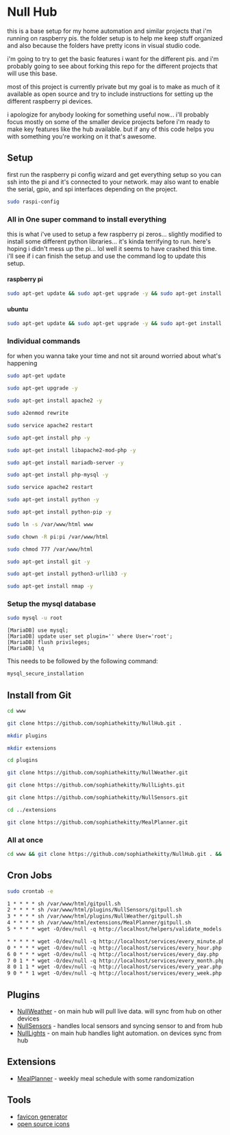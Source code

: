 # Null Hub

this is a base setup for my home automation and similar projects that i'm running on raspberry pis. the folder setup is to help me keep stuff organized and also because the folders have pretty icons in visual studio code.

i'm going to try to get the basic features i want for the different pis. and i'm probably going to see about forking this repo for the different projects that will use this base.

most of this project is currently private but my goal is to make as much of it available as open source and try to include instructions for setting up the different raspberry pi devices.

i apologize for anybody looking for something useful now... i'll probably focus mostly on some of the smaller device projects before i'm ready to make key features like the hub available. but if any of this code helps you with something you're working on it that's awesome.

## Setup

first run the raspberry pi config wizard and get everything setup so you can ssh into the pi and it's connected to your network. may also want to enable the serial, gpio, and spi interfaces depending on the project.

```bash
sudo raspi-config
```

### All in One super command to install everything

this is what i've used to setup a few raspberry pi zeros... slightly modified to install some different python libraries... it's kinda terrifying to run. here's hoping i didn't mess up the pi... lol well it seems to have crashed this time. i'll see if i can finish the setup and use the command log to update this setup.

#### raspberry pi

```bash
sudo apt-get update && sudo apt-get upgrade -y && sudo apt-get install apache2 -y && sudo a2enmod rewrite && sudo service apache2 restart && sudo apt-get install php -y && sudo apt-get install libapache2-mod-php -y && sudo apt-get install mariadb-server -y && sudo apt-get install php-mysql -y && sudo service apache2 restart && sudo apt-get install python -y && sudo ln -s /var/www/html www && sudo chown -R pi:pi /var/www/html && sudo chmod 777 /var/www/html && sudo apt-get install git -y && sudo apt-get install python3-urllib3 -y && sudo apt-get install nmap -y
```

#### ubuntu

```bash
sudo apt-get update && sudo apt-get upgrade -y && sudo apt-get install apache2 -y && sudo a2enmod rewrite && sudo service apache2 restart && sudo apt-get install php -y && sudo apt-get install libapache2-mod-php -y && sudo apt-get install mariadb-server -y && sudo apt-get install php-mysql -y && sudo service apache2 restart && sudo apt-get install python -y && sudo ln -s /var/www/html www && sudo chown -R pi:pi /var/www/html && sudo chmod 777 /var/www/html && sudo apt-get install git -y && sudo apt-get install python-urllib3 -y && sudo apt-get install nmap -y
```

### Individual commands

for when you wanna take your time and not sit around worried about what's happening

```bash
sudo apt-get update
```

```bash
sudo apt-get upgrade -y
```

```bash
sudo apt-get install apache2 -y
```

```bash
sudo a2enmod rewrite
```

```bash
sudo service apache2 restart
```

```bash
sudo apt-get install php -y
```

```bash
sudo apt-get install libapache2-mod-php -y
```

```bash
sudo apt-get install mariadb-server -y
```

```bash
sudo apt-get install php-mysql -y
```

```bash
sudo service apache2 restart
```

```bash
sudo apt-get install python -y
```

```bash
sudo apt-get install python-pip -y
```

```bash
sudo ln -s /var/www/html www
```

```bash
sudo chown -R pi:pi /var/www/html
```

```bash
sudo chmod 777 /var/www/html
```

```bash
sudo apt-get install git -y
```

```bash
sudo apt-get install python3-urllib3 -y
```

```bash
sudo apt-get install nmap -y
```

### Setup the mysql database

```bash
sudo mysql -u root
```

```mysql
[MariaDB] use mysql;
[MariaDB] update user set plugin='' where User='root';
[MariaDB] flush privileges;
[MariaDB] \q
```

This needs to be followed by the following command:

```bash
mysql_secure_installation
```

## Install from Git

```bash
cd www
```

```bash
git clone https://github.com/sophiathekitty/NullHub.git .
```

```bash
mkdir plugins
```

```bash
mkdir extensions
```

```bash
cd plugins
```

```bash
git clone https://github.com/sophiathekitty/NullWeather.git
```

```bash
git clone https://github.com/sophiathekitty/NullLights.git
```

```bash
git clone https://github.com/sophiathekitty/NullSensors.git
```

```bash
cd ../extensions
```

```bash
git clone https://github.com/sophiathekitty/MealPlanner.git
```

### All at once

```bash
cd www && git clone https://github.com/sophiathekitty/NullHub.git . && mkdir plugins && mkdir extensions && cd plugins && git clone https://github.com/sophiathekitty/NullWeather.git && git clone https://github.com/sophiathekitty/NullLights.git && git clone https://github.com/sophiathekitty/NullSensors.git && cd ../extensions && git clone https://github.com/sophiathekitty/MealPlanner.git && cd ~/
```

## Cron Jobs

```bash
sudo crontab -e
```

```Apache config
1 * * * * sh /var/www/html/gitpull.sh
2 * * * * sh /var/www/html/plugins/NullSensors/gitpull.sh
3 * * * * sh /var/www/html/plugins/NullWeather/gitpull.sh
4 * * * * sh /var/www/html/extensions/MealPlanner/gitpull.sh
5 * * * * wget -O/dev/null -q http://localhost/helpers/validate_models.php

* * * * * wget -O/dev/null -q http://localhost/services/every_minute.php
0 * * * * wget -O/dev/null -q http://localhost/services/every_hour.php
6 0 * * * wget -O/dev/null -q http://localhost/services/every_day.php
7 0 1 * * wget -O/dev/null -q http://localhost/services/every_month.php
8 0 1 1 * wget -O/dev/null -q http://localhost/services/every_year.php
9 0 * * 1 wget -O/dev/null -q http://localhost/services/every_week.php
```

## Plugins

* [NullWeather](https://github.com/sophiathekitty/NullWeather) - on main hub will pull live data. will sync from hub on other devices
* [NullSensors](https://github.com/sophiathekitty/NullSensors) - handles local sensors and syncing sensor to and from hub
* [NullLights](https://github.com/sophiathekitty/NullLights) - on main hub handles light automation. on devices sync from hub

## Extensions

* [MealPlanner](https://github.com/sophiathekitty/MealPlanner) - weekly meal schedule with some randomization

## Tools

* [favicon generator](https://www.favicon-generator.org/)
* [open source icons](https://game-icons.net/)

